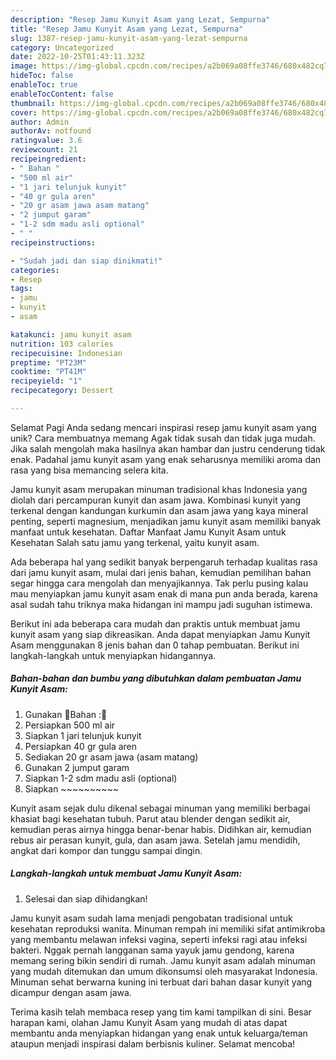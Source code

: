 ```yaml
---
description: "Resep Jamu Kunyit Asam yang Lezat, Sempurna"
title: "Resep Jamu Kunyit Asam yang Lezat, Sempurna"
slug: 1387-resep-jamu-kunyit-asam-yang-lezat-sempurna
category: Uncategorized
date: 2022-10-25T01:43:11.323Z
image: https://img-global.cpcdn.com/recipes/a2b069a08ffe3746/680x482cq70/jamu-kunyit-asam-foto-resep-utama.jpg
hideToc: false
enableToc: true
enableTocContent: false
thumbnail: https://img-global.cpcdn.com/recipes/a2b069a08ffe3746/680x482cq70/jamu-kunyit-asam-foto-resep-utama.jpg
cover: https://img-global.cpcdn.com/recipes/a2b069a08ffe3746/680x482cq70/jamu-kunyit-asam-foto-resep-utama.jpg
author: Admin
authorAv: notfound
ratingvalue: 3.6
reviewcount: 21
recipeingredient:
- " Bahan "
- "500 ml air"
- "1 jari telunjuk kunyit"
- "40 gr gula aren"
- "20 gr asam jawa asam matang"
- "2 jumput garam"
- "1-2 sdm madu asli optional"
- " "
recipeinstructions:

- "Sudah jadi dan siap dinikmati!"
categories:
- Resep
tags:
- jamu
- kunyit
- asam

katakunci: jamu kunyit asam 
nutrition: 103 calories
recipecuisine: Indonesian
preptime: "PT23M"
cooktime: "PT41M"
recipeyield: "1"
recipecategory: Dessert

---
```



Selamat Pagi Anda sedang mencari inspirasi resep jamu kunyit asam yang unik? Cara membuatnya memang Agak tidak susah dan tidak juga mudah. Jika salah mengolah maka hasilnya akan hambar dan justru cenderung tidak enak. Padahal jamu kunyit asam yang enak seharusnya memiliki aroma dan rasa yang bisa memancing selera kita.


Jamu kunyit asam merupakan minuman tradisional khas Indonesia yang diolah dari percampuran kunyit dan asam jawa. Kombinasi kunyit yang terkenal dengan kandungan kurkumin dan asam jawa yang kaya mineral penting, seperti magnesium, menjadikan jamu kunyit asam memiliki banyak manfaat untuk kesehatan. Daftar Manfaat Jamu Kunyit Asam untuk Kesehatan Salah satu jamu yang terkenal, yaitu kunyit asam.

Ada beberapa hal yang sedikit banyak berpengaruh terhadap kualitas rasa dari jamu kunyit asam, mulai dari jenis bahan, kemudian pemilihan bahan segar hingga cara mengolah dan menyajikannya. Tak perlu pusing kalau mau menyiapkan jamu kunyit asam enak di mana pun anda berada, karena asal sudah tahu triknya maka hidangan ini mampu jadi suguhan istimewa.


Berikut ini ada beberapa cara mudah dan praktis untuk membuat jamu kunyit asam yang siap dikreasikan. Anda dapat menyiapkan Jamu Kunyit Asam menggunakan 8 jenis bahan dan 0 tahap pembuatan. Berikut ini langkah-langkah untuk menyiapkan hidangannya.

<!--inarticleads1-->

##### Bahan-bahan dan bumbu yang dibutuhkan dalam pembuatan Jamu Kunyit Asam:

1. Gunakan  🌻Bahan :🌻
1. Persiapkan 500 ml air
1. Siapkan 1 jari telunjuk kunyit
1. Persiapkan 40 gr gula aren
1. Sediakan 20 gr asam jawa (asam matang)
1. Gunakan 2 jumput garam
1. Siapkan 1-2 sdm madu asli (optional)
1. Siapkan  ~~~~~~~~~~


Kunyit asam sejak dulu dikenal sebagai minuman yang memiliki berbagai khasiat bagi kesehatan tubuh. Parut atau blender dengan sedikit air, kemudian peras airnya hingga benar-benar habis. Didihkan air, kemudian rebus air perasan kunyit, gula, dan asam jawa. Setelah jamu mendidih, angkat dari kompor dan tunggu sampai dingin. 

<!--inarticleads2-->

##### Langkah-langkah untuk membuat Jamu Kunyit Asam:


1. Selesai dan siap dihidangkan!

Jamu kunyit asam sudah lama menjadi pengobatan tradisional untuk kesehatan reproduksi wanita. Minuman rempah ini memiliki sifat antimikroba yang membantu melawan infeksi vagina, seperti infeksi ragi atau infeksi bakteri. Nggak pernah langganan sama yayuk jamu gendong, karena memang sering bikin sendiri di rumah. Jamu kunyit asam adalah minuman yang mudah ditemukan dan umum dikonsumsi oleh masyarakat Indonesia. Minuman sehat berwarna kuning ini terbuat dari bahan dasar kunyit yang dicampur dengan asam jawa. 

Terima kasih telah membaca resep yang tim kami tampilkan di sini. Besar harapan kami, olahan Jamu Kunyit Asam yang mudah di atas dapat membantu anda menyiapkan hidangan yang enak untuk keluarga/teman ataupun menjadi inspirasi dalam berbisnis kuliner. Selamat mencoba!
